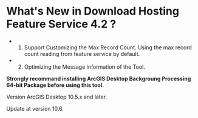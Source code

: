 # What's New in Download Hosting Feature Service 4.2 ?

- 1. Support Customizing the Max Record Count.  Using the max record count reading from feature service by default.
- 2. Optimizing the Message information of the Tool.

**Strongly recommand installing ArcGIS Desktop Backgroung Processing 64-bit Package before using this tool.**



Version  ArcGIS Desktop  10.5.x and later.

Update at version 10.6.
